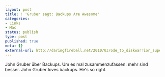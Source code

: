 ```yaml
---
layout: post
title: ! 'Gruber sagt: Backups Are Awesome'
categories:
- Links
- Mac
status: publish
type: post
published: true
meta: {}
external-url: http://daringfireball.net/2010/03/ode_to_diskwarrior_superduper_dropbox
---
```

John Gruber über Backups. Um es mal zusammenzufassen: mehr sind besser.
<span class="en">John Gruber loves backups. He's so right.</span>
